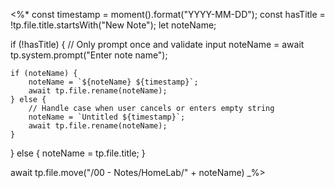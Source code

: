 <%*
const timestamp = moment().format("YYYY-MM-DD");
const hasTitle = !tp.file.title.startsWith("New Note");
let noteName;

if (!hasTitle) {
    // Only prompt once and validate input
    noteName = await tp.system.prompt("Enter note name");
    
    if (noteName) {
        noteName = `${noteName} ${timestamp}`;
        await tp.file.rename(noteName);
    } else {
        // Handle case when user cancels or enters empty string
        noteName = `Untitled ${timestamp}`;
        await tp.file.rename(noteName);
    }
} else {
    noteName = tp.file.title;
}

await tp.file.move("/00 - Notes/HomeLab/" + noteName)
_%>